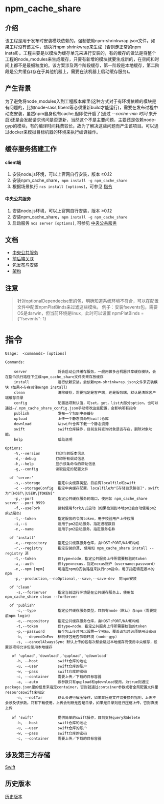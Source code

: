 # npm_cache_share
## 介绍
该工程是用于发布时安装模块依赖的，强制依赖npm-shrinkwrap.json文件，如果工程没有该文件，请执行npm shrinkwrap来生成（否则走正常的npm install）。工程主要是以模块为缓存单元来进行安装的，有的缓存的做法是将整个工程的node_modules来生成缓存，只要有新增的模块就要生成新的，在空间和时间上都不是最细粒度的。该方案涉及两个阶段缓存，第一阶段是本地缓存，第二阶段是公共缓存(存在于其他机器上，需要在该机器上启动缓存服务)。

## 产生背景
为了避免将node_modules入到工程版本库里(这种方式对于有环境依赖的模块是有问题的，比如node-sass,fibers等必须重新build才能运行)，需要在发布过程中动态安装，虽然npm自身也有cache,但即使开启了(通过 *--cache-min 时间* 来开启)还是会发起请求询问是否更新，当然这个不是主要问题，主要还是依赖node-gyp的模块，有的编译时间耗费较长，故为了解决这些问题而产生该项目。可以通过docker来模拟目标机器的环境来执行编译操作。

## 缓存服务搭建工作

#### client端

1. 安装node.js环境，可以上官网自行安装，版本 ≥0.12
2. 安装npm_cache_share，`npm install -g npm_cache_share`
3. 根据场景执行 `ncs install [options]`，可参见 [指令](#command)

#### 中央公共服务

1. 安装node.js环境，可以上官网自行安装，版本 ≥0.12
2. 安装npm_cache_share，`npm install -g npm_cache_share`
3. 启动服务 `ncs server [options]`, 可参见 [中央公共服务](./docs/server.md)

## 文档
- [中央公共服务](./docs/server.md)
- [前后端关联](./docs/linkFront2Backend.md)
- [包发布与安装](./docs/modules.md)
- [架构](./docs/architecture.md)

## 注意
> 针对optionalDependecise里的包，明确知道系统环境不符合，可以在配置文件中配置npmPlatBinds来过滤这些模块。
> 例子：安装fsevents包，需要OS是darwin，但当前环境是linux，此时可以设置 npmPlatBinds = {"fsevents": 1}

<h1 id="command">指令</h1>

```
Usage:  <commands> [options]

Commands:

    server              将会启动公共缓存服务，一般用做多台机器共享缓存模块，会在指令执行路径下生成npm_cache_share文件夹来存放缓存                    
    install             进行依赖安装，会依赖npm-shrinkwrap.json文件来安装模块（如果不存在则使用npm install）
    clean               清除缓存，需要指定是客户端，还是服务端，默认是清除客户端缓存目录
    config              配置选项默认值，可set，get，list大部分option，也可以通过~/.npm_cache_share_config.json手动修改这些配置，会影响所有指令
    publish             发布一个包到中央缓存
    upload              上传一个静态资源到swift仓库
    download            从swift仓库下载一个静态资源
    swift               swift仓库操作，目前支持查询对象是否存在，删除对象功能。
    help                帮助说明

Options:
	-V,--version       打印当前版本信息
	-d,--debug         打印所有调试信息
	-h,--help          显示该条命令的帮助信息
    -g,--config        读取指定的配置文件

  of 'server'
    -s,--storage        指定中央缓存类型，目前有localfile和swift
    -c --storageConfig  指定中央缓存配置，localfile为"[存储目录路径]"，swift为"[HOST\|USER\|TOKEN]"
    -p,--port           指定公共缓存服务的端口，使用如 npm_cache_share server --port 9999
    -f,--useFork        强制使用fork方式启动（如果检测到本地pm2会自动使用pm2启动服务）
    -t,--token          指定服务的令牌token，用于校验用户上传权限
    -i,--i              适用于pm2启动服务，指定进程数目
    -n,--name           适用于pm2启动服务，指定服务名称

  of 'install'
    -e,--repository     指定公共缓存服务仓库，由HOST:PORT/NAME构成
    -r,--registry       指定安装的源, 使用如 npm_cache_share install --registry 源
    -t,--token          仅type=node，指定公共服务上传所需要校验的token
    -a,--auth           仅type=nexus，指定nexus账户（username:password）
    -n,--npm [npm]      可指定npm的安装路径来执行npm指令，用于指定特定版本的npm
    -p,--production,--noOptional,--save,--save-dev	同npm安装

  of 'clean'
     -s,--forServer     指定当前运行环境是在公共缓存服务上，使用如 npm_cache_share clean --forServer

  of 'publish'
     -c,--type          指定公共缓存服务类型，目前有node（默认）与npm（需要提前npm login）
     -e,--repository    指定公共缓存服务仓库，由HOST:PORT/NAME构成
     -t,--token         仅type=node，指定公共服务上传所需要校验的token
     -p,--password      每个包上传时可以设置一个密码，覆盖该包时必须使用该密码
     -b, --dependOnEnv  标明该包是否依赖环境（node-gyp）
     -s, --cancelAlwaysSync 默认上传的包每次都会跳过本地缓存而使用中央缓存，设置该项将允许包使用本地缓存

   of 'upload','download','qupload','qdownload'
     -h, --host         swift仓库的地址
     -u, --user         swift仓库的账户        
     -w, --pass         swift仓库的密码
     -c, --container    需要上传／下载的目标容器
     -a, --auto         该参数只有qupload和qdownload使用，为true则通过package.json里的信息来指定container，否则就通过container参数或者全局配置文件里resourceSwift来指定
     -n, --notTar       默认会进行解压操作，如果非压缩文件需要额外指明，上传不会涉及该参数，只有下载使用，上传会判断是否是目录，如果是目录则进行压缩上传，否则直接上传

   of 'swift'           提供简单的swift操作，目前支持query和delete
     -h, --host         swift仓库的地址
     -u, --user         swift仓库的账户        
     -w, --pass         swift仓库的密码
     -c, --container    需要上传／下载的目标容器
```
## 涉及第三方存储
[Swift](./docs/swift.md)

## 历史版本
[历史版本](./docs/history.md)
